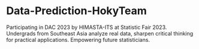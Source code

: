 # Data-Prediction-HokyTeam
Participating in DAC 2023 by HIMASTA-ITS at Statistic Fair 2023. Undergrads from Southeast Asia analyze real data, sharpen critical thinking for practical applications. Empowering future statisticians. 
